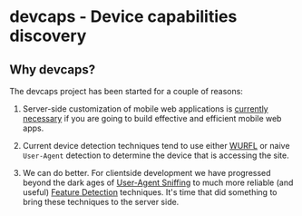 # devcaps - Device capabilities discovery

## Why devcaps?

The devcaps project has been started for a couple of reasons:

1. Server-side customization of mobile web applications is [currently necessary](http://www.cloudfour.com/css-media-query-for-mobile-is-fools-gold/) if you are going to build effective and efficient mobile web apps.

2. Current device detection techniques tend to use either [WURFL](http://www.scientiamobile.com/) or naive `User-Agent` detection to determine the device that is accessing the site.

3. We can do better. For clientside development we have progressed beyond the dark ages of [User-Agent Sniffing](https://secure.wikimedia.org/wikipedia/en/wiki/Browser_sniffing) to much more reliable (and useful) [Feature Detection](http://www.html5rocks.com/en/tutorials/detection/index.html) techniques. It's time that did something to bring these techniques to the server side.